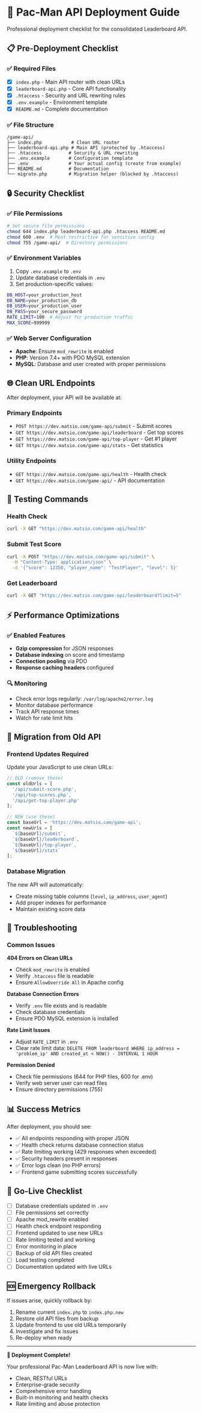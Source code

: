# 🚀 Pac-Man API Deployment Guide

Professional deployment checklist for the consolidated Leaderboard API.

## 📋 Pre-Deployment Checklist

### ✅ Required Files
- [x] `index.php` - Main API router with clean URLs
- [x] `leaderboard-api.php` - Core API functionality  
- [x] `.htaccess` - Security and URL rewriting rules
- [x] `.env.example` - Environment template
- [x] `README.md` - Complete documentation

### ✅ File Structure
```
/game-api/
├── index.php           # Clean URL router
├── leaderboard-api.php # Main API (protected by .htaccess)
├── .htaccess          # Security & URL rewriting
├── .env.example       # Configuration template
├── .env               # Your actual config (create from example)
├── README.md          # Documentation
└── migrate.php        # Migration helper (blocked by .htaccess)
```

## 🔒 Security Checklist

### ✅ File Permissions
```bash
# Set secure file permissions
chmod 644 index.php leaderboard-api.php .htaccess README.md
chmod 600 .env  # Most restrictive for sensitive config
chmod 755 /game-api/  # Directory permissions
```

### ✅ Environment Variables
1. Copy `.env.example` to `.env`
2. Update database credentials in `.env`
3. Set production-specific values:
```bash
DB_HOST=your_production_host
DB_NAME=your_production_db
DB_USER=your_production_user
DB_PASS=your_secure_password
RATE_LIMIT=100  # Adjust for production traffic
MAX_SCORE=999999
```

### ✅ Web Server Configuration
- **Apache**: Ensure `mod_rewrite` is enabled
- **PHP**: Version 7.4+ with PDO MySQL extension
- **MySQL**: Database and user created with proper permissions

## 🌐 Clean URL Endpoints

After deployment, your API will be available at:

### Primary Endpoints
- `POST https://dev.matsio.com/game-api/submit` - Submit scores
- `GET https://dev.matsio.com/game-api/leaderboard` - Get top scores  
- `GET https://dev.matsio.com/game-api/top-player` - Get #1 player
- `GET https://dev.matsio.com/game-api/stats` - Get statistics

### Utility Endpoints
- `GET https://dev.matsio.com/game-api/health` - Health check
- `GET https://dev.matsio.com/game-api/` - API documentation

## 🧪 Testing Commands

### Health Check
```bash
curl -X GET "https://dev.matsio.com/game-api/health"
```

### Submit Test Score
```bash
curl -X POST "https://dev.matsio.com/game-api/submit" \
  -H "Content-Type: application/json" \
  -d '{"score": 12350, "player_name": "TestPlayer", "level": 5}'
```

### Get Leaderboard
```bash
curl -X GET "https://dev.matsio.com/game-api/leaderboard?limit=5"
```

## ⚡ Performance Optimizations

### ✅ Enabled Features
- **Gzip compression** for JSON responses
- **Database indexing** on score and timestamp
- **Connection pooling** via PDO
- **Response caching headers** configured

### 🔍 Monitoring
- Check error logs regularly: `/var/log/apache2/error.log`
- Monitor database performance
- Track API response times
- Watch for rate limit hits

## 🔄 Migration from Old API

### Frontend Updates Required
Update your JavaScript to use clean URLs:

```javascript
// OLD (remove these)
const oldUrls = [
  '/api/submit-score.php',
  '/api/top-scores.php', 
  '/api/get-top-player.php'
];

// NEW (use these)
const baseUrl = 'https://dev.matsio.com/game-api';
const newUrls = [
  `${baseUrl}/submit`,
  `${baseUrl}/leaderboard`,
  `${baseUrl}/top-player`,
  `${baseUrl}/stats`
];
```

### Database Migration
The new API will automatically:
- Create missing table columns (`level`, `ip_address`, `user_agent`)
- Add proper indexes for performance
- Maintain existing score data

## 🚨 Troubleshooting

### Common Issues

**404 Errors on Clean URLs**
- Check `mod_rewrite` is enabled
- Verify `.htaccess` file is readable
- Ensure `AllowOverride All` in Apache config

**Database Connection Errors**
- Verify `.env` file exists and is readable
- Check database credentials
- Ensure PDO MySQL extension is installed

**Rate Limit Issues**
- Adjust `RATE_LIMIT` in `.env`
- Clear rate limit data: `DELETE FROM leaderboard WHERE ip_address = 'problem_ip' AND created_at < NOW() - INTERVAL 1 HOUR`

**Permission Denied**
- Check file permissions (644 for PHP files, 600 for .env)
- Verify web server user can read files
- Ensure directory permissions (755)

## 📊 Success Metrics

After deployment, you should see:
- ✅ All endpoints responding with proper JSON
- ✅ Health check returns database connection status
- ✅ Rate limiting working (429 responses when exceeded)  
- ✅ Security headers present in responses
- ✅ Error logs clean (no PHP errors)
- ✅ Frontend game submitting scores successfully

## 🎯 Go-Live Checklist

- [ ] Database credentials updated in `.env`
- [ ] File permissions set correctly
- [ ] Apache mod_rewrite enabled
- [ ] Health check endpoint responding
- [ ] Frontend updated to use new URLs
- [ ] Rate limiting tested and working
- [ ] Error monitoring in place
- [ ] Backup of old API files created
- [ ] Load testing completed
- [ ] Documentation updated with live URLs

## 🆘 Emergency Rollback

If issues arise, quickly rollback by:
1. Rename current `index.php` to `index.php.new`
2. Restore old API files from backup
3. Update frontend to use old URLs temporarily
4. Investigate and fix issues
5. Re-deploy when ready

---

**🎉 Deployment Complete!**

Your professional Pac-Man Leaderboard API is now live with:
- Clean, RESTful URLs
- Enterprise-grade security  
- Comprehensive error handling
- Built-in monitoring and health checks
- Rate limiting and abuse protection